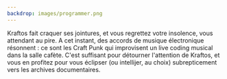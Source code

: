 ```yaml
---
backdrop: images/programmer.png
---
```


Kraftos fait craquer ses jointures, et vous regrettez votre insolence, vous attendant au pire. A cet instant, des accords de musique électronique résonnent : ce sont les Craft Punk qui improvisent un live coding musical dans la salle cafète.
C'est suffisant pour détourner l'attention de Kraftos, et vous en profitez pour vous éclipser (ou intellijer, au choix) subrepticement vers les archives documentaires.

<Page url="/rose-doree/104" instructions="" action="Les archives" condition="none" />

